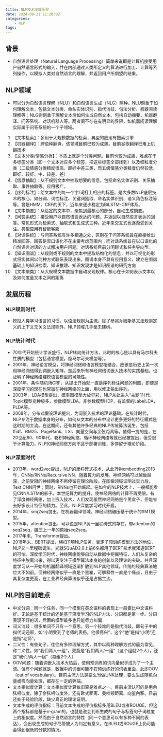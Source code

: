 ```yaml
---
title: NLP技术发展历程
date: 2024-09-21 11:28:02
categories:
    - NLP
tags:
---
```


## 背景

- 自然语言处理（Natural Language Processing）简单来说即是计算机接受用户自然语言形式的输入，并在内部通过人类所定义的算法进行加工、计算等系列操作，以模拟人类对自然语言的理解，并返回用户所期望的结果。

## NLP领域
- 可以分为自然语言理解（NLU）和自然语言生成（NLG）两种。NLU侧重于如何理解文本，包括文本分类、命名实体识别、指代消歧、句法分析、机器阅读理解等；NLG则侧重于理解文本后如何生成自然文本，包括自动摘要、机器翻译、问答系统、对话机器人等。两者间不存在有明显的界限，如机器阅读理解实际属于问答系统的一个子领域。

1. 【文本检索】：多用于大规模数据的检索，典型的应用有搜索引擎
2. 【机器翻译】：跨语种翻译，该领域目前已较为成熟。目前谷歌翻译已用上机翻技术
3. 【文本分类/情感分析】：本质上就是个分类问题。目前也较为成熟，难点在于多标签分类（即一个文本对应多个标签，把这些标签全部找到）以及细粒度分类（二级情感分类精度很高，即好中差三类，而五级情感分类精度仍然较低，即好、较好、中、较差、差）
4. 【信息抽取】：从不规则文本中抽取想要的信息，包括命名实体识别、关系抽取、事件抽取等。应用极广。
5. 【序列标注】：给文本中的每一个字/词打上相应的标签。是大多数NLP底层技术的核心，如分词、词性标注、关键词抽取、命名实体识别、语义角色标注等等。曾是HMM、CRF的天下，近年来逐步稳定为BiLSTM-CRF体系。
6. 【文本摘要】：从给定的文本中，聚焦到最核心的部分，自动生成摘要。
7. 【问答系统】：接受用户以自然语言表达的问题，并返回以自然语言表达的回答。常见形式为检索式、抽取式和生成式三种。近年来交互式也逐渐受到关注。典型应用有智能客服
8. 【对话系统】：与问答系统有许多相通之处，区别在于问答系统旨在直接给出精准回答，回答是否口语化不在主要考虑范围内；而对话系统旨在以口语化的自然语言对话的方式解决用户问题。对话系统目前分闲聊式和任务导向型。
9. 【知识图谱】：从规则或不规则的文本中提取结构化的信息，并以可视化的形式将实体间以何种方式联系表现出来。图谱本身不具有应用意义，建立在图谱基础上的知识检索、知识推理、知识发现才是知识图谱的研究方向
10. 【文本聚类】：从大规模文本数据中自动发现规律。核心在于如何表示文本以及如何度量文本之间的距离

## 发展历程

### NLP规则时代

- 模拟人类学习语言的习惯，以语法规则为主流。除了参照乔姆斯基文法规则定义的上下文无关文法规则外，NLP领域几乎毫无建树。

### NLP统计时代

- 70年代开始统计学派盛行，NLP转向统计方法，此时的核心是以具有马尔科夫性质的模型（包括语言模型，隐马尔可夫模型等）。
- 2001年，神经语言模型，将神经网络和语言模型相结合，应该是历史上第一次用神经网络得到词嵌入矩阵，是后来所有神经网络词嵌入技术的实践基础。也证明了神经网络建模语言模型的可能性。
- 2001年，条件随机场CRF，从提出开始就一直是序列标注问题的利器，即便是深度学习的现在也常加在神经网络的上面，用以修正输出序列。
- 2003年，LDA模型提出，概率图模型大放异彩，NLP从此进入“主题”时代。Topic模型变种极多，参数模型LDA，非参数模型HDP，有监督的LabelLDA，PLDA等。
- 2008年，分布式假设理论提出，为词嵌入技术的理论基础。在统计时代，NLP专注于数据本身的分布，如何从文本的分布中设计更多更好的特征模式是这时期的主流。在这期间，还有其他许多经典的NLP传统算法诞生，包括tfidf、BM25、PageRank、LSI、向量空间与余弦距离等。值得一提的是，在20世纪80、90年代，卷积神经网络、循环神经网络等就已经被提出，但受限于计算能力，NLP的神经网络方向不适于部署训练，多停留于理论阶段。

### NLP深度时代

- 2013年，word2vec提出，NLP的里程碑式技术，从此万物embedding2013年，CNNs/RNNs/Recursive NN，随着算力的发展，神经网络可以越做越深，之前受限的神经网络不再停留在理论阶段。在图像领域证明过实力后，Text CNN问世；同时，RNNs也开始崛起。在如今的NLP技术上，一般都能看见CNN/LSTM的影子。本世纪算力的提升，使神经网络的计算不再受限。有了深度神经网络，加上嵌入技术，人们发现虽然神经网络是个黑盒子，但能省去好多设计特征的精力。至此，NLP深度学习时代开启。
- 2014年，seq2seq提出，在机器翻译领域，神经网络碾压基于统计的SMT模型。
- 2015年，attention提出，可以说是NLP另一里程碑式的存在。带attention的seq2seq，碾压上一年的原始seq2seq。
- 2017年末，Transformer提出。
- 2018年末，BERT提出，横扫11项NLP任务，奠定了预训练模型方法的地位，NLP又一里程碑诞生。光就SQuAD2.0上前6名都用了BERT技术就知道BERT的可怕。深度学习时代，神经网络能够自动从数据中挖掘特征，人们从复杂的特征中脱离出来，得以更专注于模型算法本身的创新以及理论的突破。并且深度学习从一开始的机器翻译领域逐渐扩散到NLP其他领域，传统的经典算法地位大不如前。但神经网络似乎一直是个黑箱，可解释性一直是个痛点，且由于其复杂度更高，在工业界经典算法似乎还是占据主流。

## NLP的目前难点

- 中文分词：同一个任务，同一个模型在英文语料的表现上一般要比中文语料好。无论是基于统计的还是基于深度学习的NLP方法，分词都是第一步。分词表现不好的话，后面的模型最多也只能尽力纠偏
- 词义消歧：很多单词不只有一个意思。另一个较难的是指代消歧，即句子中的指代词还原，如“小明受到了老师的表扬，他很高兴”，这个“他”是指“小明”还是指“老师”。
- 二义性：有些句子，往往有多种理解方式，其中以两种理解方式的最为常见，称二义性。如“我们两人一组”，究竟是“我们两人/一组”（这个组就2个人），还是“我们/两人一组”（每组2个人）
- OOV问题：随着词嵌入技术大热后，使用预训练的词向量似乎成为了一个主流。但有个问题就是，数据中的词很可能不在预训练好的词表里面，此即OOV（out of vocabulary）。目前主流方法是要么当做UNK处理，要么生成随机向量或零向量处理，都存在一定的弊端。
- 文本相似度计算：文本相似度计算依旧算是难点之一。目前主流认可的是用余弦相似度，除了余弦相似度外，还有欧式距离、曼哈顿距离、向量內积。目前还处于经验阶段，缺少真正的理论证明。
- 文本生成的评价指标：目前文本生成的评价指标多用BLEU或者ROUGE，但这两个指标都是基于n-gram的，也就是说会判断生成的句子与标签句子词粒度上的相似度。然而由于自然语言的特性（同一个意思可以有多种不同的表达），会出现生成的句子尽管被人为判定有意义，在BLEU或ROUGE上仍可能会得到很低的分数的情况。
